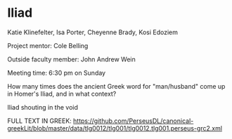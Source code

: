 # Iliad
Katie Klinefelter, Isa Porter, Cheyenne Brady, Kosi Edoziem

Project mentor: Cole Belling

Outside faculty member: John Andrew Wein 

Meeting time: 6:30 pm on Sunday

How many times does the ancient Greek word for "man/husband" come up in Homer's Iliad, and in what context? 

Iliad
shouting in the void

FULL TEXT IN GREEK: https://github.com/PerseusDL/canonical-greekLit/blob/master/data/tlg0012/tlg001/tlg0012.tlg001.perseus-grc2.xml
